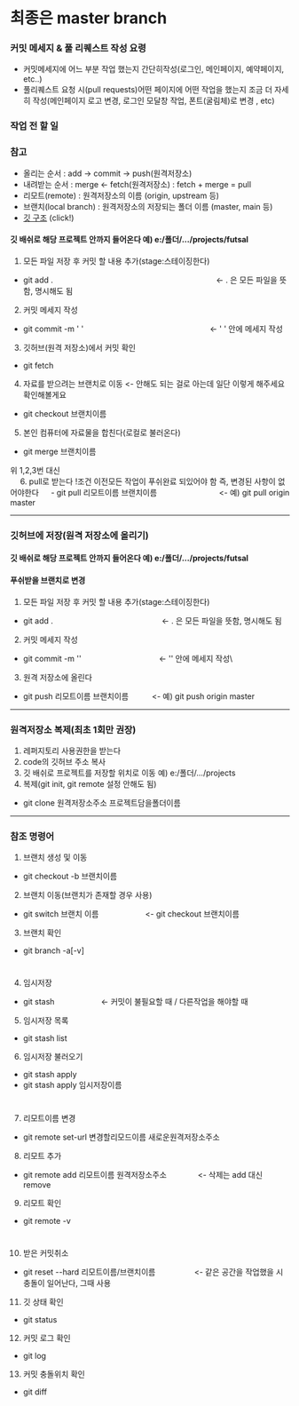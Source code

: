 # 최종은 master branch


### 커밋 메세지 & 풀 리퀘스트 작성 요령
- 커밋메세지에 어느 부분 작업 했는지 간단히작성(로그인, 메인페이지, 예약페이지, etc..)
- 풀리퀘스트 요청 시(pull requests)어떤 페이지에 어떤 작업을 했는지 조금 더 자세히 작성(메인페이지 로고 변경, 로그인 모달창 작업, 폰트(굴림체)로 변경 , etc)  
### 작업 전 할 일
### 참고
 - 올리는 순서   : add -> commit -> push(원격저장소)
 - 내려받는 순서 : merge <- fetch(원격저장소) : fetch + merge = pull
 - 리모트(remote) : 원격저장소의 이름 (origin, upstream 등)
 - 브랜치(local branch) : 원격저장소의 저장되는 폴더 이름 (master, main 등)
 - [깃 구조](https://ibb.co/ZJQT936) (click!)
  
#### 깃 배쉬로 해당 프로젝트 안까지 들어온다 예) e:/폴더/.../projects/futsal
  1. 모든 파일 저장 후 커밋 할 내용 추가(stage:스테이징한다)
   - git add .　　　　　　　　　　　　　　　　　　　　　<- . 은 모든 파일을 뜻함, 명시해도 됨
  2. 커밋 메세지 작성
   - git commit -m ' '　 　　　　　　　　　　　　　　　<- ' ' 안에 메세지 작성
  3. 깃허브(원격 저장소)에서 커밋 확인
   - git fetch
  4. 자료를 받으려는 브랜치로 이동 <- 안해도 되는 걸로 아는데 일단 이렇게 해주세요 확인해볼게요
   - git checkout 브랜치이름
  5. 본인 컴퓨터에 자료물을 합친다(로컬로 불러온다)
   - git merge 브랜치이름
  
  위 1,2,3번 대신  
  　 6. pull로 받는다 !조건 이전모든 작업이 푸쉬완료 되있어야 함 즉, 변경된 사항이 없어야한다
 　  - git pull 리모트이름 브랜치이름　　　　　　　　<- 예) git pull origin master 
  
 ---
  
### 깃허브에 저장(원격 저장소에 올리기)
#### 깃 배쉬로 해당 프로젝트 안까지 들어온다 예) e:/폴더/.../projects/futsal
#### 푸쉬받을 브랜치로 변경
 1. 모든 파일 저장 후 커밋 할 내용 추가(stage:스테이징한다)
  - git add .　　　　　　　　　　　　　　<- . 은 모든 파일을 뜻함, 명시해도 됨
 2. 커밋 메세지 작성
  - git commit -m ''　　　　　　　　　　<- '' 안에 메세지 작성\
 3. 원격 저장소에 올린다
  - git push 리모트이름 브랜치이름　　　<- 예) git push origin master
  
 ---
  
### 원격저장소 복제(최초 1회만 권장)
 1. 레퍼지토리 사용권한을 받는다
 2. code의 깃허브 주소 복사
 3. 깃 배쉬로 프로젝트를 저장할 위치로 이동 예) e:/폴더/.../projects
 4. 복제(git init, git remote 설정 안해도 됨)
  - git clone 원격저장소주소 프로젝트담을폴더이름
    
---
  
### 참조 명령어
 1. 브랜치 생성 및 이동
  - git checkout -b 브랜치이름
 2. 브랜치 이동(브랜치가 존재할 경우 사용)
  - git switch 브랜치 이름　　　　　　<- git checkout 브랜치이름
 3. 브랜치 확인
  - git branch -a[-v]  
#
 4. 임시저장
  - git stash　　　　　　<- 커밋이 불필요할 때 / 다른작업을 해야할 때
 5. 임시저장 목록
  - git stash list
 6. 임시저장 불러오기
  - git stash apply
  - git stash apply 임시저장이름  
#
 7. 리모트이름 변경
  - git remote set-url 변경할리모드이름 새로운원격저장소주소
 8. 리모트 추가
  - git remote add 리모트이름 원격저장소주소　　　　<- 삭제는 add 대신 remove
 9. 리모트 확인
  - git remote -v
#
 10. 받은 커밋취소
  - git reset --hard 리모트이름/브랜치이름　　　　　<- 같은 공간을 작업했을 시 충돌이 일어난다, 그때 사용
 11. 깃 상태 확인
  - git status
 12. 커밋 로그 확인
  - git log
 13. 커밋 충돌위치 확인
  - git diff
